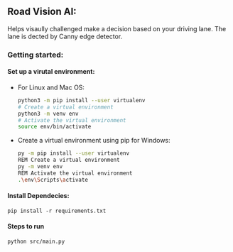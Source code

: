 ## Road Vision AI:
Helps visaully challenged make a decision based on your driving lane. The lane is dected by Canny edge detector. 
### Getting started:
#### Set up a virutal environment: 
- For Linux and Mac OS:
    ```sh
    python3 -m pip install --user virtualenv
    # Create a virtual environment
    python3 -m venv env
    # Activate the virtual environment
    source env/bin/activate
    ```
- Create a virtual environment using pip for Windows:
    ```sh
    py -m pip install --user virtualenv
    REM Create a virtual environment
    py -m venv env
    REM Activate the virtual environment
    .\env\Scripts\activate
    ```
#### Install Dependecies:
``` 
pip install -r requirements.txt
```
#### Steps to run
```
python src/main.py
```
